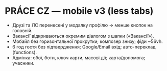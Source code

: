 
# PRÁCE CZ — mobile v3 (less tabs)
- Друзі та ЛС перенесені у модалку профілю → менше кнопок на головній.
- Вакансії відкриваються окремим діалогом з шапки («Вакансії»).
- Мобайл без горизонтальної прокрутки; композер знизу; фіди ~56vh.
- 6 год гостя без підтвердження; Google/Email вхід; авто-переклад (functions).
- Адмінка: обої, боти, ключ карти, масові дії; карта/допомога; учасники.
